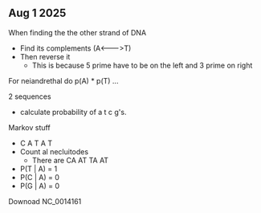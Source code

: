 ## Aug 1 2025

When finding the the other strand of DNA
- Find its complements (A<--->T)
- Then reverse it
	- This is because 5 prime have to be on the left and 3 prime on right

For neiandrethal do p(A) * p(T) ...

2 sequences
- calculate probability of a t c g's.

Markov stuff
- C A T A T
- Count al necluitodes
	- There are CA AT TA AT
- P(T | A) = 1
- P(C | A) = 0
- P(G | A) = 0

Downoad NC_0014161

